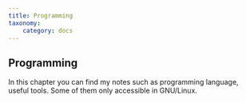 ```yaml
---
title: Programming
taxonomy:
    category: docs
---
```


## Programming
In this chapter you can find my notes such as programming language, useful tools. Some of them only accessible in GNU/Linux.
